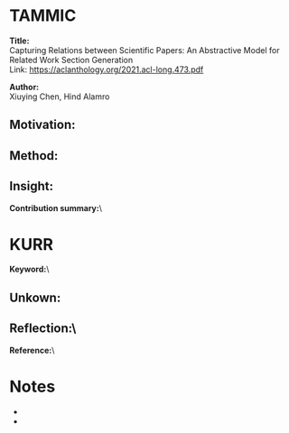 # TAMMIC
**Title:**\
Capturing Relations between Scientific Papers: An Abstractive Model for Related Work Section Generation\
Link: https://aclanthology.org/2021.acl-long.473.pdf

**Author:**\
Xiuying Chen, Hind Alamro

**Motivation:**
- 

**Method:**
- 

**Insight:**
- 

**Contribution summary:**\


# KURR
**Keyword:**\


**Unkown:**
- 

**Reflection:**\
- 

**Reference:**\


# Notes
- 
- 
